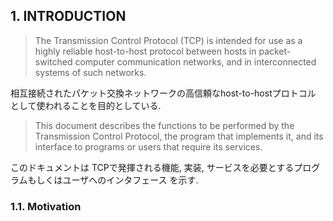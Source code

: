 ## 1. INTRODUCTION

>The Transmission Control Protocol (TCP) is intended for use as a highly reliable host-to-host protocol between hosts in packet-switched computer communication networks, and in interconnected systems of such networks.

相互接続されたパケット交換ネットワークの高信頼なhost-to-hostプロトコル として使われることを目的としている.

>This document describes the functions to be performed by the Transmission Control Protocol, the program that implements it, and its interface to programs or users that require its services.

このドキュメントは TCPで発揮される機能, 実装, サービスを必要とするプログラムもしくはユーザへのインタフェース を示す.

### 1.1. Motivation